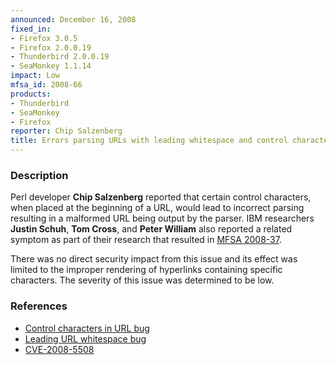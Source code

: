```yaml
---
announced: December 16, 2008
fixed_in:
- Firefox 3.0.5
- Firefox 2.0.0.19
- Thunderbird 2.0.0.19
- SeaMonkey 1.1.14
impact: Low
mfsa_id: 2008-66
products:
- Thunderbird
- SeaMonkey
- Firefox
reporter: Chip Salzenberg
title: Errors parsing URLs with leading whitespace and control characters
---
```


<h3>Description</h3>

<p>Perl developer <strong>Chip Salzenberg</strong> reported that
certain control characters, when placed at the beginning of a URL,
would lead to incorrect parsing resulting in a malformed URL being
output by the parser.  IBM researchers <strong>Justin Schuh</strong>,
<strong>Tom Cross</strong>, and <strong>Peter William</strong> also
reported a related symptom as part of their research that resulted in
<a href="mfsa2008-37.html">MFSA 2008-37</a>.

</p><p>There was no direct security impact from this issue and its effect
was limited to the improper rendering of hyperlinks containing
specific characters.  The severity of this issue was determined to be
low.</p>

<h3>References</h3>

<ul>
  <li><a href="https://bugzilla.mozilla.org/show_bug.cgi?id=425046">Control characters in URL bug</a></li>
  <li><a href="https://bugzilla.mozilla.org/show_bug.cgi?id=451613">Leading URL whitespace bug</a></li>
  <li><a class="ex-ref" href="http://cve.mitre.org/cgi-bin/cvename.cgi?name=CVE-2008-5508">CVE-2008-5508</a></li>
</ul>



